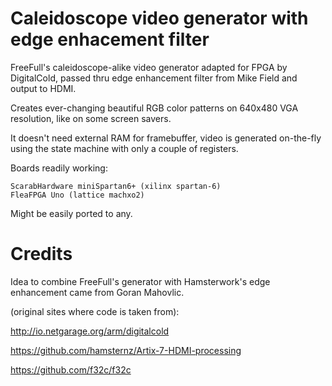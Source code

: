 # Caleidoscope video generator with edge enhacement filter

FreeFull's caleidoscope-alike video generator adapted for FPGA
by DigitalCold, passed thru edge enhancement filter from
Mike Field and output to HDMI.

Creates ever-changing beautiful RGB color patterns on 640x480
VGA resolution, like on some screen savers.

It doesn't need external RAM for framebuffer, video is generated
on-the-fly using the state machine with only a couple of registers.

Boards readily working:

    ScarabHardware miniSpartan6+ (xilinx spartan-6)
    FleaFPGA Uno (lattice machxo2)

Might be easily ported to any.

# Credits

Idea to combine FreeFull's generator with Hamsterwork's edge enhancement
came from Goran Mahovlic.

(original sites where code is taken from):

http://io.netgarage.org/arm/digitalcold

https://github.com/hamsternz/Artix-7-HDMI-processing

https://github.com/f32c/f32c
